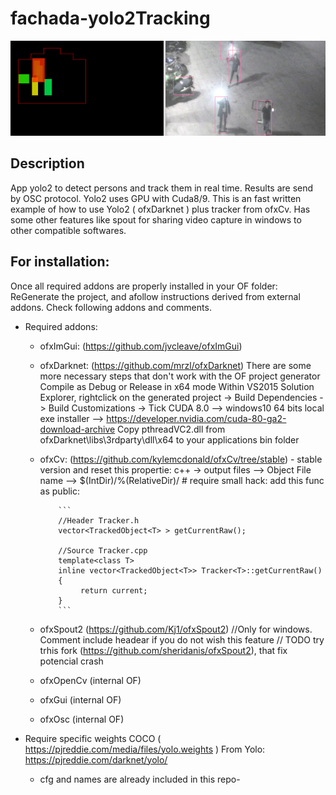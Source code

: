 fachada-yolo2Tracking
============ 

![fachada-yolo2Tracking](header.png)

Description
------------

App yolo2 to detect persons and track them in real time.
Results are send by OSC protocol. 
Yolo2 uses GPU with Cuda8/9.
This is an fast written example of how to use Yolo2 ( ofxDarknet ) plus tracker from ofxCv. 
Has some other features like spout for sharing video capture in windows to other compatible softwares.  

## For installation:

Once all required addons are properly installed in your OF folder: ReGenerate the project, and afollow instructions derived from external addons. Check following addons and comments.

 * Required addons: 
     - ofxImGui: (https://github.com/jvcleave/ofxImGui)
     - ofxDarknet: (https://github.com/mrzl/ofxDarknet)
              There are some more necessary steps that don't work with the OF project generator
              Compile as Debug or Release in x64 mode
              Within VS2015 Solution Explorer, rightclick on the generated project -> Build Dependencies -> Build Customizations -> Tick CUDA 8.0 --> windows10 64 bits local exe installer --> https://developer.nvidia.com/cuda-80-ga2-download-archive
              Copy pthreadVC2.dll from ofxDarknet\libs\3rdparty\dll\x64 to your applications bin folder

     
     - ofxCv: (https://github.com/kylemcdonald/ofxCv/tree/stable)
               - stable version and reset this propertie: c++ -> output files --> Object File name --> $(IntDir)/%(RelativeDir)/
               # require small hack: add this func as public:
              
               ```
               //Header Tracker.h
               vector<TrackedObject<T> > getCurrentRaw();

               //Source Tracker.cpp
               template<class T>
               inline vector<TrackedObject<T>> Tracker<T>::getCurrentRaw()
               {
                    return current;
               }
               ```
    - ofxSpout2 (https://github.com/Kj1/ofxSpout2) //Only for windows. Comment include headear if you do not wish this feature // TODO try trhis fork (https://github.com/sheridanis/ofxSpout2), that fix     potencial crash

     - ofxOpenCv (internal OF)
     - ofxGui (internal OF)
     - ofxOsc (internal OF)
     
 * Require specific weights COCO  ( https://pjreddie.com/media/files/yolo.weights ) From Yolo: https://pjreddie.com/darknet/yolo/
    - cfg and names are already included in this repo- 
 
 
  
